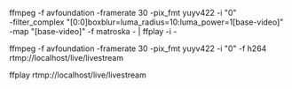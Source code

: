 ffmpeg -f avfoundation -framerate 30 -pix_fmt yuyv422 -i "0" \
-filter_complex "[0:0]boxblur=luma_radius=10:luma_power=1[base-video]" -map "[base-video]" -f matroska - | ffplay -i -


ffmpeg -f avfoundation -framerate 30 -pix_fmt yuyv422 -i "0" -f h264 rtmp://localhost/live/livestream


ffplay rtmp://localhost/live/livestream
